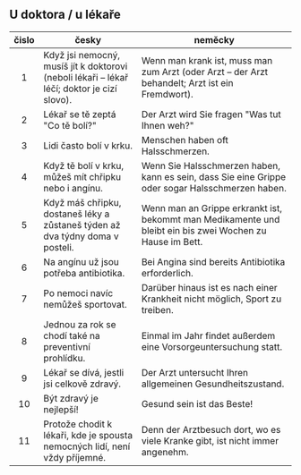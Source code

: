 
## U doktora / u lékaře

| čislo | česky | neměcky |
|:---:| --- | --- |
| 1| Když jsi nemocný, musíš jít k doktorovi (neboli lékaři – lékař léčí; doktor je cizí slovo). | Wenn man krank ist, muss man zum Arzt (oder Arzt – der Arzt behandelt; Arzt ist ein Fremdwort). | 
| 2| Lékař se tě zeptá "Co tě bolí?" | Der Arzt wird Sie fragen "Was tut Ihnen weh?"| 
| 3| Lidi často bolí v krku.  | Menschen haben oft Halsschmerzen. | 
| 4| Když tě bolí v krku, můžeš mít chřipku nebo i angínu.  | Wenn Sie Halsschmerzen haben, kann es sein, dass Sie eine Grippe oder sogar Halsschmerzen haben. | 
| 5| Když máš chřipku, dostaneš léky a zůstaneš týden až dva týdny doma v posteli.  | Wenn man an Grippe erkrankt ist, bekommt man Medikamente und bleibt ein bis zwei Wochen zu Hause im Bett. | 
| 6| Na angínu už jsou potřeba antibiotika.  | Bei Angina sind bereits Antibiotika erforderlich. | 
| 7| Po nemoci navíc nemůžeš sportovat.  | Darüber hinaus ist es nach einer Krankheit nicht möglich, Sport zu treiben. | 
| 8| Jednou za rok se chodí také na preventivní prohlídku.  | Einmal im Jahr findet außerdem eine Vorsorgeuntersuchung statt. | 
| 9| Lékař se dívá, jestli jsi celkově zdravý.  | Der Arzt untersucht Ihren allgemeinen Gesundheitszustand. | 
|10| Být zdravý je nejlepší!  | Gesund sein ist das Beste! | 
|11| Protože chodit k lékaři, kde je spousta nemocných lidí, není vždy příjemné. | Denn der Arztbesuch dort, wo es viele Kranke gibt, ist nicht immer angenehm.| 
